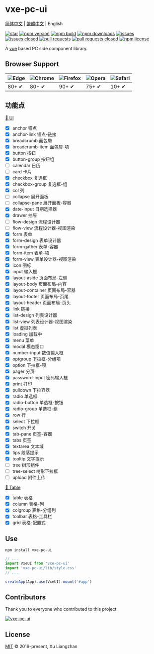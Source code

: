 # vxe-pc-ui

[简体中文](README.md) | [繁體中文](README.zh-TW.md) | English  

[![star](https://gitee.com/xuliangzhan_admin/vxe-pc-ui/badge/star.svg?theme=gvp)](https://gitee.com/xuliangzhan_admin/vxe-pc-ui/stargazers)
[![npm version](https://img.shields.io/npm/v/vxe-pc-ui.svg?style=flat-square)](https://www.npmjs.com/package/vxe-pc-ui)
[![npm build](https://travis-ci.com/x-extends/vxe-pc-ui.svg?branch=master)](https://travis-ci.com/x-extends/vxe-pc-ui)
[![npm downloads](https://img.shields.io/npm/dt/vxe-pc-ui.svg?style=flat-square)](https://npm-stat.com/charts.html?package=vxe-pc-ui)
[![issues](https://img.shields.io/github/issues/x-extends/vxe-pc-ui.svg)](https://github.com/x-extends/vxe-pc-ui/issues)
[![issues closed](https://img.shields.io/github/issues-closed/x-extends/vxe-pc-ui.svg)](https://github.com/x-extends/vxe-pc-ui/issues?q=is%3Aissue+is%3Aclosed)
[![pull requests](https://img.shields.io/github/issues-pr/x-extends/vxe-pc-ui.svg)](https://github.com/x-extends/vxe-pc-ui/pulls)
[![pull requests closed](https://img.shields.io/github/issues-pr-closed/x-extends/vxe-pc-ui.svg)](https://github.com/x-extends/vxe-pc-ui/pulls?q=is%3Apr+is%3Aclosed)
[![npm license](https://img.shields.io/github/license/mashape/apistatus.svg)](LICENSE)

A [vue](https://www.npmjs.com/package/vue) based PC side component library.  

## Browser Support

![Edge](https://raw.github.com/alrra/browser-logos/master/src/edge/edge_48x48.png) | ![Chrome](https://raw.github.com/alrra/browser-logos/master/src/chrome/chrome_48x48.png) | ![Firefox](https://raw.github.com/alrra/browser-logos/master/src/firefox/firefox_48x48.png) | ![Opera](https://raw.github.com/alrra/browser-logos/master/src/opera/opera_48x48.png) | ![Safari](https://raw.github.com/alrra/browser-logos/master/src/safari/safari_48x48.png)
--- | --- | --- | --- | --- |
80+ ✔ | 80+ ✔ | 90+ ✔ | 75+ ✔ | 10+ ✔ |

## 功能点

[👀 UI](https://vxeui.com)  

* [x] anchor 锚点
* [x] anchor-link 锚点-链接
* [x] breadcrumb 面包屑
* [x] breadcrumb-item 面包屑-项
* [x] button 按钮
* [x] button-group 按钮组
* [ ] calendar 日历
* [ ] card 卡片
* [x] checkbox 复选框
* [x] checkbox-group 复选框-组
* [x] col 列
* [ ] collapse 展开面板
* [ ] collapse-pane 展开面板-容器
* [x] date-input 日期选择器
* [x] drawer 抽屉
* [ ] flow-design 流程设计器
* [ ] flow-view 流程设计器-视图渲染
* [x] form 表单
* [x] form-design 表单设计器
* [x] form-gather 表单-容器
* [x] form-item 表单-项
* [x] form-view 表单设计器-视图渲染
* [x] icon 图标
* [x] input 输入框
* [x] layout-aside 页面布局-左侧
* [x] layout-body 页面布局-内容
* [x] layout-container 页面布局-容器
* [x] layout-footer 页面布局-页尾
* [x] layout-header 页面布局-页头
* [x] link 链接
* [x] list-design 列表设计器
* [x] list-view 列表设计器-视图渲染
* [x] list 虚拟列表
* [x] loading 加载中
* [x] menu 菜单
* [x] modal 模态窗口
* [x] number-input 数值输入框
* [x] optgroup 下拉框-分组项
* [x] option 下拉框-项
* [x] pager 分页
* [x] password-input 密码输入框
* [x] print 打印
* [x] pulldown 下拉容器
* [x] radio 单选框
* [x] radio-button 单选框-按钮
* [x] radio-group 单选框-组
* [x] row 行
* [x] select 下拉框
* [x] switch 开关
* [x] tab-pane 页签-容器
* [x] tabs 页签
* [x] textarea 文本域
* [x] tips 段落提示
* [x] tooltip 文字提示
* [ ] tree 树形组件
* [ ] tree-select 树形下拉框
* [ ] upload 附件上传

[👀 Table](https://vxetable.cn)  

* [x] table 表格
* [x] column 表格-列
* [x] colgroup 表格-分组列
* [x] toolbar 表格-工具栏
* [x] grid 表格-配置式

## Use

```shell
npm install vxe-pc-ui
```

```javascript
// ...
import VxeUI from 'vxe-pc-ui'
import 'vxe-pc-ui/lib/style.css'
// ...

createApp(App).use(VxeUI).mount('#app')
```

## Contributors

Thank you to everyone who contributed to this project.

[![vxe-pc-ui](https://contrib.rocks/image?repo=x-extends/vxe-pc-ui)](https://github.com/x-extends/vxe-pc-ui/graphs/contributors)

## License

[MIT](LICENSE) © 2019-present, Xu Liangzhan
